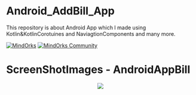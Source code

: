 # Android_AddBill_App
This repository is about Android App which I made using Kotlin&KotlinCorotuines and NaviagtionComponents and many more.


[![MindOrks](https://img.shields.io/badge/mindorks-opensource-blue.svg)](https://mindorks.com/open-source-projects)
[![MindOrks Community](https://img.shields.io/badge/join-community-blue.svg)](https://mindorks.com/join-community)


# ScreenShotImages - AndroidAppBill

<p align="center">
    <img src="C:\Users\Azad_Kumar\Downloads\img\add_bill\Home.jpg">
</p>
<br>
